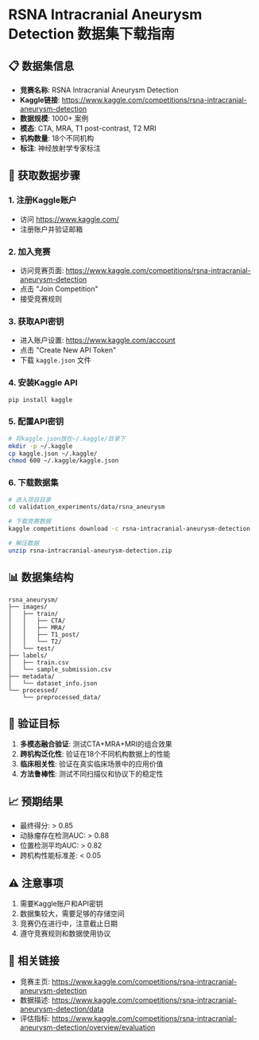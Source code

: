 
# RSNA Intracranial Aneurysm Detection 数据集下载指南

## 📋 数据集信息
- **竞赛名称**: RSNA Intracranial Aneurysm Detection
- **Kaggle链接**: https://www.kaggle.com/competitions/rsna-intracranial-aneurysm-detection
- **数据规模**: 1000+ 案例
- **模态**: CTA, MRA, T1 post-contrast, T2 MRI
- **机构数量**: 18个不同机构
- **标注**: 神经放射学专家标注

## 🔑 获取数据步骤

### 1. 注册Kaggle账户
- 访问 https://www.kaggle.com/
- 注册账户并验证邮箱

### 2. 加入竞赛
- 访问竞赛页面: https://www.kaggle.com/competitions/rsna-intracranial-aneurysm-detection
- 点击 "Join Competition"
- 接受竞赛规则

### 3. 获取API密钥
- 进入账户设置: https://www.kaggle.com/account
- 点击 "Create New API Token"
- 下载 `kaggle.json` 文件

### 4. 安装Kaggle API
```bash
pip install kaggle
```

### 5. 配置API密钥
```bash
# 将kaggle.json放在~/.kaggle/目录下
mkdir -p ~/.kaggle
cp kaggle.json ~/.kaggle/
chmod 600 ~/.kaggle/kaggle.json
```

### 6. 下载数据集
```bash
# 进入项目目录
cd validation_experiments/data/rsna_aneurysm

# 下载竞赛数据
kaggle competitions download -c rsna-intracranial-aneurysm-detection

# 解压数据
unzip rsna-intracranial-aneurysm-detection.zip
```

## 📊 数据集结构
```
rsna_aneurysm/
├── images/
│   ├── train/
│   │   ├── CTA/
│   │   ├── MRA/
│   │   ├── T1_post/
│   │   └── T2/
│   └── test/
├── labels/
│   ├── train.csv
│   └── sample_submission.csv
├── metadata/
│   └── dataset_info.json
└── processed/
    └── preprocessed_data/
```

## 🎯 验证目标
1. **多模态融合验证**: 测试CTA+MRA+MRI的组合效果
2. **跨机构泛化性**: 验证在18个不同机构数据上的性能
3. **临床相关性**: 验证在真实临床场景中的应用价值
4. **方法鲁棒性**: 测试不同扫描仪和协议下的稳定性

## 📈 预期结果
- 最终得分: > 0.85
- 动脉瘤存在检测AUC: > 0.88
- 位置检测平均AUC: > 0.82
- 跨机构性能标准差: < 0.05

## ⚠️ 注意事项
1. 需要Kaggle账户和API密钥
2. 数据集较大，需要足够的存储空间
3. 竞赛仍在进行中，注意截止日期
4. 遵守竞赛规则和数据使用协议

## 🔗 相关链接
- 竞赛主页: https://www.kaggle.com/competitions/rsna-intracranial-aneurysm-detection
- 数据描述: https://www.kaggle.com/competitions/rsna-intracranial-aneurysm-detection/data
- 评估指标: https://www.kaggle.com/competitions/rsna-intracranial-aneurysm-detection/overview/evaluation
